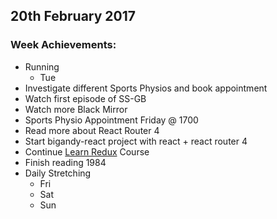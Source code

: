 ## 20th February 2017

### Week Achievements:
- Running
  - Tue
- Investigate different Sports Physios and book appointment
- Watch first episode of SS-GB
- Watch more Black Mirror
- Sports Physio Appointment Friday @ 1700
- Read more about React Router 4
- Start bigandy-react project with react + react router 4
- Continue [Learn Redux](https://learnredux.com/) Course
- Finish reading 1984
- Daily Stretching
  - Fri
  - Sat
  - Sun
